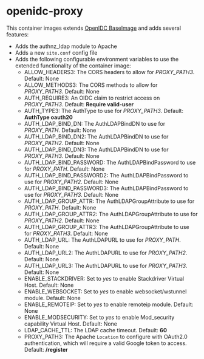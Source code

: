 openidc-proxy
=================

This container images extends [OpenIDC BaseImage][1] and adds several features:

* Adds the authnz_ldap module to Apache
* Adds a new `site.conf` config file
* Adds the following configurable environment variables to use the extended functionality of the container image:
  * ALLOW_HEADERS3: The CORS headers to allow for *PROXY_PATH3*.  Default:  None
  * ALLOW_METHODS3: The CORS methods to allow for *PROXY_PATH3*.  Default:  None
  * AUTH_REQUIRE3: An OIDC claim to restrict access on *PROXY_PATH3*.  Default: __Require valid-user__
  * AUTH_TYPE3: The AuthType to use for *PROXY_PATH3*.  Default: __AuthType oauth20__
  * AUTH_LDAP_BIND_DN: The AuthLDAPBindDN to use for *PROXY_PATH*.  Default: None
  * AUTH_LDAP_BIND_DN2: The AuthLDAPBindDN to use for *PROXY_PATH2*.  Default: None
  * AUTH_LDAP_BIND_DN3: The AuthLDAPBindDN to use for *PROXY_PATH3*.  Default: None
  * AUTH_LDAP_BIND_PASSWORD: The AuthLDAPBindPassword to use for *PROXY_PATH*.  Default: None
  * AUTH_LDAP_BIND_PASSWORD2: The AuthLDAPBindPassword to use for *PROXY_PATH2*.  Default: None
  * AUTH_LDAP_BIND_PASSWORD3: The AuthLDAPBindPassword to use for *PROXY_PATH3*.  Default: None
  * AUTH_LDAP_GROUP_ATTR: The AuthLDAPGroupAttribute to use for *PROXY_PATH*.  Default: None
  * AUTH_LDAP_GROUP_ATTR2: The AuthLDAPGroupAttribute to use for *PROXY_PATH2*.  Default: None
  * AUTH_LDAP_GROUP_ATTR3: The AuthLDAPGroupAttribute to use for *PROXY_PATH3*.  Default: None
  * AUTH_LDAP_URL: The AuthLDAPURL to use for *PROXY_PATH*.  Default: None
  * AUTH_LDAP_URL2: The AuthLDAPURL to use for *PROXY_PATH2*.  Default: None
  * AUTH_LDAP_URL3: The AuthLDAPURL to use for *PROXY_PATH3*.  Default: None
  * ENABLE_STACKDRIVER: Set to *yes* to enable Stackdriver Virtual Host. Default: None
  * ENABLE_WEBSOCKET: Set to *yes* to enable websocket/wstunnel module. Default: None
  * ENABLE_REMOTEIP: Set to *yes* to enable remoteip module. Default: None
  * ENABLE_MODSECURITY: Set to *yes* to enable Mod_security capability Virtual Host. Default: None
  * LDAP_CACHE_TTL: The LDAP cache timeout.  Default: __60__
  * PROXY_PATH3: The Apache `Location` to configure with OAuth2.0 authentication, which will require a valid Google token to access.  Default: __/register__

[1]: https://github.com/broadinstitute/openidc-baseimage "OpenIDC BaseImage"
